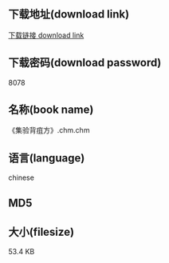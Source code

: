 ## 下载地址(download link)
[下载链接 download link](https://tutu365.netlify.app/?s=%E3%80%8A%E9%9B%86%E9%AA%8C%E8%83%8C%E7%96%BD%E6%96%B9%E3%80%8B.chm)

## 下载密码(download password)
8078

## 名称(book name)
《集验背疽方》.chm.chm

## 语言(language)
chinese

## MD5


## 大小(filesize)
53.4 KB
